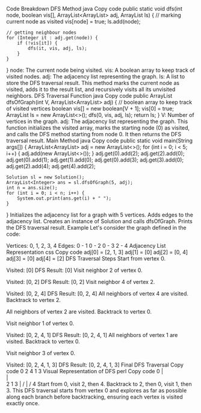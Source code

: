 Code Breakdown
DFS Method
java
Copy code
public static void dfs(int node, boolean vis[], ArrayList<ArrayList<Integer>> adj, ArrayList<Integer> ls) {
    // marking current node as visited
    vis[node] = true;
    ls.add(node);
    
    // getting neighbour nodes
    for (Integer it : adj.get(node)) {
        if (!vis[it]) {
            dfs(it, vis, adj, ls);
        }
    }
}
node: The current node being visited.
vis: A boolean array to keep track of visited nodes.
adj: The adjacency list representing the graph.
ls: A list to store the DFS traversal result.
This method marks the current node as visited, adds it to the result list, and recursively visits all its unvisited neighbors.
DFS Traversal Function
java
Copy code
public ArrayList<Integer> dfsOfGraph(int V, ArrayList<ArrayList<Integer>> adj) {
    // boolean array to keep track of visited vertices
    boolean vis[] = new boolean[V + 1];
    vis[0] = true; 
    ArrayList<Integer> ls = new ArrayList<>();
    dfs(0, vis, adj, ls); 
    return ls; 
}
V: Number of vertices in the graph.
adj: The adjacency list representing the graph.
This function initializes the visited array, marks the starting node (0) as visited, and calls the DFS method starting from node 0. It then returns the DFS traversal result.
Main Method
java
Copy code
public static void main(String args[]) {
    ArrayList<ArrayList<Integer>> adj = new ArrayList<>();
    for (int i = 0; i < 5; i++) {
        adj.add(new ArrayList<>());
    }
    adj.get(0).add(2);
    adj.get(2).add(0);
    adj.get(0).add(1);
    adj.get(1).add(0);
    adj.get(0).add(3);
    adj.get(3).add(0);
    adj.get(2).add(4);
    adj.get(4).add(2);
    
    Solution sl = new Solution(); 
    ArrayList<Integer> ans = sl.dfsOfGraph(5, adj);
    int n = ans.size(); 
    for (int i = 0; i < n; i++) {
        System.out.print(ans.get(i) + " "); 
    }
}
Initializes the adjacency list for a graph with 5 vertices.
Adds edges to the adjacency list.
Creates an instance of Solution and calls dfsOfGraph.
Prints the DFS traversal result.
Example
Let's consider the graph defined in the code:

Vertices: 0, 1, 2, 3, 4
Edges:
0 - 1
0 - 2
0 - 3
2 - 4
Adjacency List Representation
css
Copy code
adj[0] = [2, 1, 3]
adj[1] = [0]
adj[2] = [0, 4]
adj[3] = [0]
adj[4] = [2]
DFS Traversal Steps
Start from vertex 0.

Visited: [0]
DFS Result: [0]
Visit neighbor 2 of vertex 0.

Visited: [0, 2]
DFS Result: [0, 2]
Visit neighbor 4 of vertex 2.

Visited: [0, 2, 4]
DFS Result: [0, 2, 4]
All neighbors of vertex 4 are visited. Backtrack to vertex 2.

All neighbors of vertex 2 are visited. Backtrack to vertex 0.

Visit neighbor 1 of vertex 0.

Visited: [0, 2, 4, 1]
DFS Result: [0, 2, 4, 1]
All neighbors of vertex 1 are visited. Backtrack to vertex 0.

Visit neighbor 3 of vertex 0.

Visited: [0, 2, 4, 1, 3]
DFS Result: [0, 2, 4, 1, 3]
Final DFS Traversal
Copy code
0 2 4 1 3
Visual Representation of DFS
perl
Copy code
0
|\
| \
2  1  3
|    /
|   /
4
Start from 0, visit 2, then 4. Backtrack to 2, then 0, visit 1, then 3.
This DFS traversal starts from vertex 0 and explores as far as possible along each branch before backtracking, ensuring each vertex is visited exactly once.
